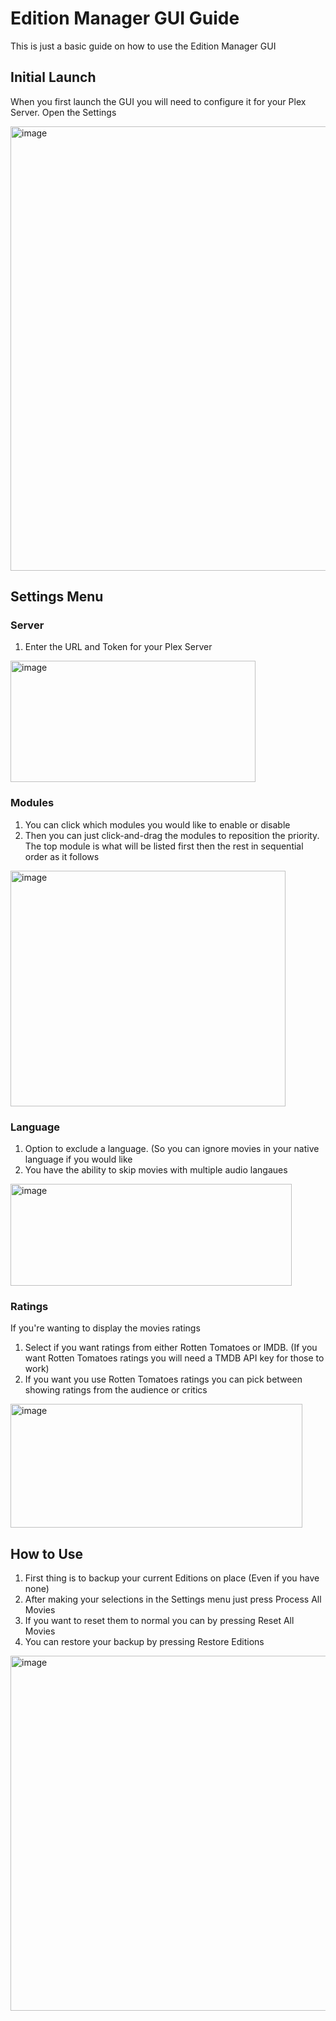 # Edition Manager GUI Guide
This is just a basic guide on how to use the Edition Manager GUI
## Initial Launch
When you first launch the GUI you will need to configure it for your Plex Server. Open the Settings 

<img width="977" height="711" alt="image" src="https://github.com/user-attachments/assets/046ef5e9-ecf7-492a-97f8-060382899d1a" />

## Settings Menu

### Server
1. Enter the URL and Token for your Plex Server

<img width="392" height="194" alt="image" src="https://github.com/user-attachments/assets/490823d8-26fd-4ccc-b3ae-a3052652834b" />

### Modules
1. You can click which modules you would like to enable or disable
2. Then you can just click-and-drag the modules to reposition the priority. The top module is what will be listed first then the rest in sequential order as it follows

<img width="440" height="377" alt="image" src="https://github.com/user-attachments/assets/9733e910-3377-4f2f-9fe2-8d977c824a27" />

### Language
1. Option to exclude a language.  (So you can ignore movies in your native language if you would like
2. You have the ability to skip movies with multiple audio langaues
   
<img width="450" height="163" alt="image" src="https://github.com/user-attachments/assets/19777c1c-10c5-491d-80c5-397b1da961be" />

### Ratings
If you're wanting to display the movies ratings
1. Select if you want ratings from either Rotten Tomatoes or IMDB. (If you want Rotten Tomatoes ratings you will need a TMDB API key for those to work)
2. If you want you use Rotten Tomatoes ratings you can pick between showing ratings from the audience or critics
   
<img width="467" height="198" alt="image" src="https://github.com/user-attachments/assets/a6f57325-aa07-4850-9135-9b48e16868c9" />

## How to Use

1. First thing is to backup your current Editions on place (Even if you have none)
2. After making your selections in the Settings menu just press Process All Movies
3. If you want to reset them to normal you can by pressing Reset All Movies
4. You can restore your backup by pressing Restore Editions
   
<img width="830" height="568" alt="image" src="https://github.com/user-attachments/assets/9272b71f-ab8f-4834-8146-4573e33ef6f9" />
